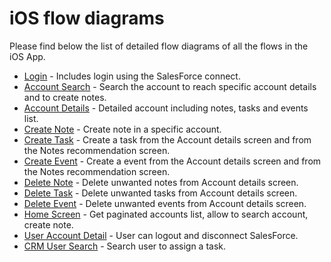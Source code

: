 # iOS flow diagrams

Please find below the list of detailed flow diagrams of all the flows in the iOS App.

- [Login](./login.mermaid) - Includes login using the SalesForce connect.
- [Account Search](./AccountSearchScreen.mermaid) - Search the account to reach specific account details and to create notes.
- [Account Details](./AccountDetailScreen.mermaid) - Detailed account including notes, tasks and events list.
- [Create Note](./CreateNoteScreen.mermaid) - Create note in a specific account.
- [Create Task](./CreateTaskScreen.mermaid) - Create a task from the Account details screen and from the Notes recommendation screen.
- [Create Event](./CreateEventScreen.mermaid) - Create a event from the Account details screen and from the Notes recommendation screen.
- [Delete Note](./DeleteNote.mermaid) - Delete unwanted notes from Account details screen.
- [Delete Task](./DeleteTask.mermaid) - Delete unwanted tasks from Account details screen.
- [Delete Event](./DeleteEvent.mermaid) - Delete unwanted events from Account details screen.
- [Home Screen](./HomeScreen.mermaid) - Get paginated accounts list, allow to search account, create note.
- [User Account Detail](./UserAccountDetailScreen.mermaid) - User can logout and disconnect SalesForce.
- [CRM User Search](./CrmUserSearchScreen.mermaid) - Search user to assign a task.
